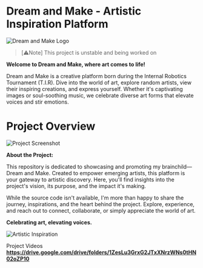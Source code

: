 # Dream and Make - Artistic Inspiration Platform

![Dream and Make Logo](https://github.com/Memilson/Dream_and_Make/assets/125493751/7e5db968-2ff1-4507-8615-5464b9e471e3)
>[⚠️Note]
>This project is unstable and being worked on

**Welcome to Dream and Make, where art comes to life!**

Dream and Make is a creative platform born during the Internal Robotics Tournament (T.I.R). Dive into the world of art, explore random artists, view their inspiring creations, and express yourself. Whether it's captivating images or soul-soothing music, we celebrate diverse art forms that elevate voices and stir emotions.

# Project Overview

![Project Screenshot](https://github.com/Memilson/Dream_and_Make/assets/125493751/57f687d2-d969-45f5-8436-7018de66d4b7)

**About the Project:**

This repository is dedicated to showcasing and promoting my brainchild—Dream and Make. Created to empower emerging artists, this platform is your gateway to artistic discovery. Here, you'll find insights into the project's vision, its purpose, and the impact it's making.

While the source code isn't available, I'm more than happy to share the journey, inspirations, and the heart behind the project. Explore, experience, and reach out to connect, collaborate, or simply appreciate the world of art.

**Celebrating art, elevating voices.**

![Artistic Inspiration](https://github.com/Memilson/Dream_and_Make/assets/125493751/ee624132-0a82-4979-be5a-67f3cff9ae6c)

Project Videos **https://drive.google.com/drive/folders/1ZesLu3GrxG2JTxXNrzWNs0tHN02oZP10**


